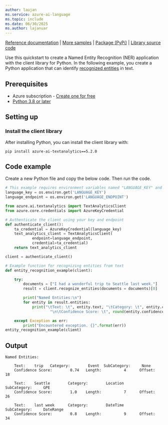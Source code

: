 ```yaml
---
author: laujan
ms.service: azure-ai-language
ms.topic: include
ms.date: 06/30/2025
ms.author: lajanuar
---
```


[Reference documentation](/python/api/azure-ai-textanalytics/azure.ai.textanalytics?preserve-view=true&view=azure-python) | [More samples](https://github.com/Azure/azure-sdk-for-python/tree/main/sdk/textanalytics/azure-ai-textanalytics/samples) | [Package (PyPi)](https://pypi.org/project/azure-ai-textanalytics/5.2.0/) | [Library source code](https://github.com/Azure/azure-sdk-for-python/tree/main/sdk/textanalytics/azure-ai-textanalytics) 

Use this quickstart to create a Named Entity Recognition (NER) application with the client library for Python. In the following example, you create a Python application that can identify [recognized entities](../../concepts/named-entity-categories.md) in text.


## Prerequisites

* Azure subscription - [Create one for free](https://azure.microsoft.com/free/cognitive-services)
* [Python 3.8 or later](https://www.python.org/)


## Setting up

### Install the client library

After installing Python, you can install the client library with:

```console
pip install azure-ai-textanalytics==5.2.0
```



## Code example

Create a new Python file and copy the below code. Then run the code.  

```python
# This example requires environment variables named "LANGUAGE_KEY" and "LANGUAGE_ENDPOINT"
language_key = os.environ.get('LANGUAGE_KEY')
language_endpoint = os.environ.get('LANGUAGE_ENDPOINT')

from azure.ai.textanalytics import TextAnalyticsClient
from azure.core.credentials import AzureKeyCredential

# Authenticate the client using your key and endpoint 
def authenticate_client():
    ta_credential = AzureKeyCredential(language_key)
    text_analytics_client = TextAnalyticsClient(
            endpoint=language_endpoint, 
            credential=ta_credential)
    return text_analytics_client

client = authenticate_client()

# Example function for recognizing entities from text
def entity_recognition_example(client):

    try:
        documents = ["I had a wonderful trip to Seattle last week."]
        result = client.recognize_entities(documents = documents)[0]

        print("Named Entities:\n")
        for entity in result.entities:
            print("\tText: \t", entity.text, "\tCategory: \t", entity.category, "\tSubCategory: \t", entity.subcategory,
                    "\n\tConfidence Score: \t", round(entity.confidence_score, 2), "\tLength: \t", entity.length, "\tOffset: \t", entity.offset, "\n")

    except Exception as err:
        print("Encountered exception. {}".format(err))
entity_recognition_example(client)
```



## Output

```console
Named Entities:

    Text:    trip   Category:        Event  SubCategory:     None
    Confidence Score:        0.74   Length:          4      Offset:          18

    Text:    Seattle        Category:        Location       SubCategory:     GPE
    Confidence Score:        1.0    Length:          7      Offset:          26

    Text:    last week      Category:        DateTime       SubCategory:     DateRange
    Confidence Score:        0.8    Length:          9      Offset:          34
```
